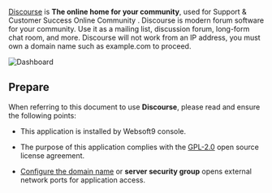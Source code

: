 [Discourse](https://www.discourse.org/) is **The online home for your community**, used for Support & Customer Success Online Community . Discourse is modern forum software for your community. Use it as a mailing list, discussion forum, long-form chat room, and more. Discourse will not work from an IP address, you must own a domain name such as example.com to proceed.


![Dashboard](https://libs.websoft9.com/Websoft9/DocsPicture/zh/discourse/discourse-gui-websoft9.webp)


## Prepare

When referring to this document to use **Discourse**, please read and ensure the following points:

- This application is installed by Websoft9 console.

- The purpose of this application complies with the [GPL-2.0](https://opensource.org/licenses/GPL-2.0) open source license agreement.

- [Configure the domain name](./domain-set) or **server security group** opens external network ports for application access.